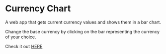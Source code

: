 # Currency Chart

A web app that gets current currency values and shows them in a bar chart.

Change the base currency by clicking on the bar representing the currency of your choice.

Check it out [HERE]()
